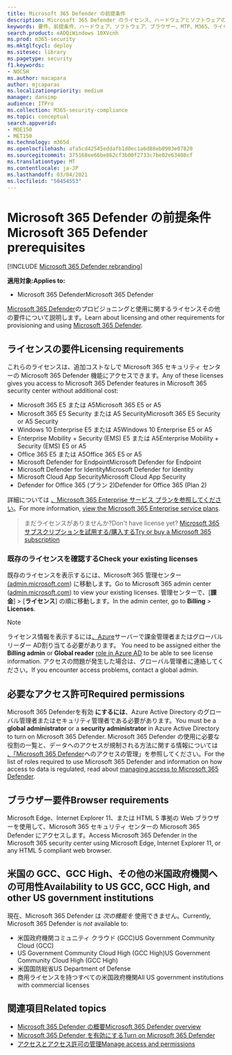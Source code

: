 ```yaml
---
title: Microsoft 365 Defender の前提条件
description: Microsoft 365 Defender のライセンス、ハードウェアとソフトウェアの要件、その他の構成設定について説明します。
keywords: 要件、前提条件、ハードウェア、ソフトウェア、ブラウザー、MTP、M365、ライセンス、E5、A5、EMS、購入
search.product: eADQiWindows 10XVcnh
ms.prod: m365-security
ms.mktglfcycl: deploy
ms.sitesec: library
ms.pagetype: security
f1.keywords:
- NOCSH
ms.author: macapara
author: mjcaparas
ms.localizationpriority: medium
manager: dansimp
audience: ITPro
ms.collection: M365-security-compliance
ms.topic: conceptual
search.appverid:
- MOE150
- MET150
ms.technology: m365d
ms.openlocfilehash: afa5cd42545eddafb1d0ec1a6d88eb0903e07820
ms.sourcegitcommit: 375168ee66be862cf3b00f2733c7be02e63408cf
ms.translationtype: MT
ms.contentlocale: ja-JP
ms.lasthandoff: 03/04/2021
ms.locfileid: "50454553"
---
```

# <a name="microsoft-365-defender-prerequisites"></a><span data-ttu-id="f9472-104">Microsoft 365 Defender の前提条件</span><span class="sxs-lookup"><span data-stu-id="f9472-104">Microsoft 365 Defender prerequisites</span></span>

[!INCLUDE [Microsoft 365 Defender rebranding](../includes/microsoft-defender.md)]


<span data-ttu-id="f9472-105">**適用対象:**</span><span class="sxs-lookup"><span data-stu-id="f9472-105">**Applies to:**</span></span>
- <span data-ttu-id="f9472-106">Microsoft 365 Defender</span><span class="sxs-lookup"><span data-stu-id="f9472-106">Microsoft 365 Defender</span></span>

<span data-ttu-id="f9472-107">[Microsoft 365 Defender](microsoft-threat-protection.md)のプロビジョニングと使用に関するライセンスその他の要件について説明します。</span><span class="sxs-lookup"><span data-stu-id="f9472-107">Learn about licensing and other requirements for provisioning and using [Microsoft 365 Defender](microsoft-threat-protection.md).</span></span>

## <a name="licensing-requirements"></a><span data-ttu-id="f9472-108">ライセンスの要件</span><span class="sxs-lookup"><span data-stu-id="f9472-108">Licensing requirements</span></span>
<span data-ttu-id="f9472-109">これらのライセンスは、追加コストなしで Microsoft 365 セキュリティ センターの Microsoft 365 Defender 機能にアクセスできます。</span><span class="sxs-lookup"><span data-stu-id="f9472-109">Any of these licenses gives you access to Microsoft 365 Defender features in Microsoft 365 security center without additional cost:</span></span>

- <span data-ttu-id="f9472-110">Microsoft 365 E5 または A5</span><span class="sxs-lookup"><span data-stu-id="f9472-110">Microsoft 365 E5 or A5</span></span>
- <span data-ttu-id="f9472-111">Microsoft 365 E5 Security または A5 Security</span><span class="sxs-lookup"><span data-stu-id="f9472-111">Microsoft 365 E5 Security or A5 Security</span></span>
- <span data-ttu-id="f9472-112">Windows 10 Enterprise E5 または A5</span><span class="sxs-lookup"><span data-stu-id="f9472-112">Windows 10 Enterprise E5 or A5</span></span>
- <span data-ttu-id="f9472-113">Enterprise Mobility + Security (EMS) E5 または A5</span><span class="sxs-lookup"><span data-stu-id="f9472-113">Enterprise Mobility + Security (EMS) E5 or A5</span></span> 
- <span data-ttu-id="f9472-114">Office 365 E5 または A5</span><span class="sxs-lookup"><span data-stu-id="f9472-114">Office 365 E5 or A5</span></span>
- <span data-ttu-id="f9472-115">Microsoft Defender for Endpoint</span><span class="sxs-lookup"><span data-stu-id="f9472-115">Microsoft Defender for Endpoint</span></span>
- <span data-ttu-id="f9472-116">Microsoft Defender for Identity</span><span class="sxs-lookup"><span data-stu-id="f9472-116">Microsoft Defender for Identity</span></span> 
- <span data-ttu-id="f9472-117">Microsoft Cloud App Security</span><span class="sxs-lookup"><span data-stu-id="f9472-117">Microsoft Cloud App Security</span></span>
- <span data-ttu-id="f9472-118">Defender for Office 365 (プラン 2)</span><span class="sxs-lookup"><span data-stu-id="f9472-118">Defender for Office 365 (Plan 2)</span></span>

<span data-ttu-id="f9472-119">詳細については [、Microsoft 365 Enterprise サービス プランを参照してください](https://www.microsoft.com/licensing/product-licensing/microsoft-365-enterprise)。</span><span class="sxs-lookup"><span data-stu-id="f9472-119">For more information, [view the Microsoft 365 Enterprise service plans](https://www.microsoft.com/licensing/product-licensing/microsoft-365-enterprise).</span></span>

> <span data-ttu-id="f9472-120">まだライセンスがありませんか?</span><span class="sxs-lookup"><span data-stu-id="f9472-120">Don't have license yet?</span></span> [<span data-ttu-id="f9472-121">Microsoft 365 サブスクリプションを試用する/購入する</span><span class="sxs-lookup"><span data-stu-id="f9472-121">Try or buy a Microsoft 365 subscription</span></span>](https://docs.microsoft.com/microsoft-365/commerce/try-or-buy-microsoft-365?view=o365-worldwide)

### <a name="check-your-existing--licenses"></a><span data-ttu-id="f9472-122">既存のライセンスを確認する</span><span class="sxs-lookup"><span data-stu-id="f9472-122">Check your existing  licenses</span></span>
<span data-ttu-id="f9472-123">既存のライセンスを表示するには、Microsoft 365 管理センター[(admin.microsoft.com](https://admin.microsoft.com/)) に移動します。</span><span class="sxs-lookup"><span data-stu-id="f9472-123">Go to Microsoft 365 admin center ([admin.microsoft.com](https://admin.microsoft.com/)) to view your existing licenses.</span></span> <span data-ttu-id="f9472-124">管理センターで、[**課金**]  >  [**ライセンス**] の順に移動します。</span><span class="sxs-lookup"><span data-stu-id="f9472-124">In the admin center, go to **Billing** > **Licenses**.</span></span>

>[!NOTE]
> <span data-ttu-id="f9472-125">ライセンス情報を表示するには[、Azure](https://docs.microsoft.com/azure/active-directory/users-groups-roles/directory-assign-admin-roles#available-roles)サーバーで課金管理者またはグローバル リーダー AD割り当てる必要があります。 </span><span class="sxs-lookup"><span data-stu-id="f9472-125">You need to be assigned either the **Billing admin** or **Global reader** [role in Azure AD](https://docs.microsoft.com/azure/active-directory/users-groups-roles/directory-assign-admin-roles#available-roles) to be able to see license information.</span></span> <span data-ttu-id="f9472-126">アクセスの問題が発生した場合は、グローバル管理者に連絡してください。</span><span class="sxs-lookup"><span data-stu-id="f9472-126">If you encounter access problems, contact a global admin.</span></span>

## <a name="required-permissions"></a><span data-ttu-id="f9472-127">必要なアクセス許可</span><span class="sxs-lookup"><span data-stu-id="f9472-127">Required permissions</span></span>
<span data-ttu-id="f9472-128">Microsoft 365 Defenderを有効 **にするには**、Azure Active Directory のグローバル管理者またはセキュリティ管理者である必要があります。</span><span class="sxs-lookup"><span data-stu-id="f9472-128">You must be a **global administrator** or a **security administrator** in Azure Active Directory to turn on Microsoft 365 Defender.</span></span> <span data-ttu-id="f9472-129">Microsoft 365 Defender の使用に必要な役割の一覧と、データへのアクセスが規制される方法に関する情報については [、「Microsoft 365 Defender](mtp-permissions.md)へのアクセスの管理」を参照してください。</span><span class="sxs-lookup"><span data-stu-id="f9472-129">For the list of roles required to use Microsoft 365 Defender and information on how access to data is regulated, read about [managing access to Microsoft 365 Defender](mtp-permissions.md).</span></span>

## <a name="browser-requirements"></a><span data-ttu-id="f9472-130">ブラウザー要件</span><span class="sxs-lookup"><span data-stu-id="f9472-130">Browser requirements</span></span>
<span data-ttu-id="f9472-131">Microsoft Edge、Internet Explorer 11、または HTML 5 準拠の Web ブラウザーを使用して、Microsoft 365 セキュリティ センターの Microsoft 365 Defender にアクセスします。</span><span class="sxs-lookup"><span data-stu-id="f9472-131">Access Microsoft 365 Defender in the Microsoft 365 security center using Microsoft Edge, Internet Explorer 11, or any HTML 5 compliant web browser.</span></span>

## <a name="availability-to-us-gcc-gcc-high-and-other-us-government-institutions"></a><span data-ttu-id="f9472-132">米国の GCC、GCC High、その他の米国政府機関への可用性</span><span class="sxs-lookup"><span data-stu-id="f9472-132">Availability to US GCC, GCC High, and other US government institutions</span></span>
<span data-ttu-id="f9472-133">現在、Microsoft 365 Defender は *次の機能を* 使用できません。</span><span class="sxs-lookup"><span data-stu-id="f9472-133">Currently, Microsoft 365 Defender is *not* available to:</span></span>
- <span data-ttu-id="f9472-134">米国政府機関コミュニティ クラウド (GCC)</span><span class="sxs-lookup"><span data-stu-id="f9472-134">US Government Community Cloud (GCC)</span></span>
- <span data-ttu-id="f9472-135">US Government Community Cloud High (GCC High)</span><span class="sxs-lookup"><span data-stu-id="f9472-135">US Government Community Cloud High (GCC High)</span></span>
- <span data-ttu-id="f9472-136">米国国防総省</span><span class="sxs-lookup"><span data-stu-id="f9472-136">US Department of Defense</span></span>
- <span data-ttu-id="f9472-137">商用ライセンスを持つすべての米国政府機関</span><span class="sxs-lookup"><span data-stu-id="f9472-137">All US government institutions with commercial licenses</span></span>

## <a name="related-topics"></a><span data-ttu-id="f9472-138">関連項目</span><span class="sxs-lookup"><span data-stu-id="f9472-138">Related topics</span></span>
- [<span data-ttu-id="f9472-139">Microsoft 365 Defender の概要</span><span class="sxs-lookup"><span data-stu-id="f9472-139">Microsoft 365 Defender overview</span></span>](microsoft-threat-protection.md)
- [<span data-ttu-id="f9472-140">Microsoft 365 Defender を有効にする</span><span class="sxs-lookup"><span data-stu-id="f9472-140">Turn on Microsoft 365 Defender</span></span>](mtp-enable.md)
- [<span data-ttu-id="f9472-141">アクセスとアクセス許可の管理</span><span class="sxs-lookup"><span data-stu-id="f9472-141">Manage access and permissions</span></span>](mtp-permissions.md)
